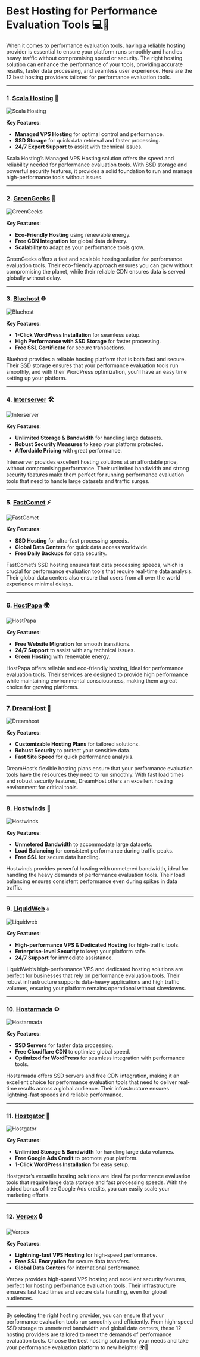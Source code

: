 # Best Hosting for Performance Evaluation Tools 💻🚀

When it comes to performance evaluation tools, having a reliable hosting provider is essential to ensure your platform runs smoothly and handles heavy traffic without compromising speed or security. The right hosting solution can enhance the performance of your tools, providing accurate results, faster data processing, and seamless user experience. Here are the 12 best hosting providers tailored for performance evaluation tools.

---

### 1. [**Scala Hosting**](https://snipitx.com/scala-jy) 🔧

![Scala Hosting](https://i.imgur.com/uJ5JIK3.png "Scala Web Hosting")

**Key Features**:
- **Managed VPS Hosting** for optimal control and performance.
- **SSD Storage** for quick data retrieval and faster processing.
- **24/7 Expert Support** to assist with technical issues.

Scala Hosting’s Managed VPS Hosting solution offers the speed and reliability needed for performance evaluation tools. With SSD storage and powerful security features, it provides a solid foundation to run and manage high-performance tools without issues.

---

### 2. [**GreenGeeks**](https://snipitx.com/greengeeks-jy) 🌱

![GreenGeeks](https://i.imgur.com/eEwuntu.jpg "GreenGeeks Hosting")

**Key Features**:
- **Eco-Friendly Hosting** using renewable energy.
- **Free CDN Integration** for global data delivery.
- **Scalability** to adapt as your performance tools grow.

GreenGeeks offers a fast and scalable hosting solution for performance evaluation tools. Their eco-friendly approach ensures you can grow without compromising the planet, while their reliable CDN ensures data is served globally without delay.

---

### 3. [**Bluehost**](https://snipitx.com/bluehost-jy) 🌐

![Bluehost](https://i.imgur.com/PasFF9E.jpeg "Bluehost Hosting")

**Key Features**:
- **1-Click WordPress Installation** for seamless setup.
- **High Performance with SSD Storage** for faster processing.
- **Free SSL Certificate** for secure transactions.

Bluehost provides a reliable hosting platform that is both fast and secure. Their SSD storage ensures that your performance evaluation tools run smoothly, and with their WordPress optimization, you'll have an easy time setting up your platform.

---

### 4. [**Interserver**](https://snipitx.com/interserver-jy) 🛠️

![Interserver](https://i.imgur.com/OM5dOEW.jpeg "Interserver Hosting")

**Key Features**:
- **Unlimited Storage & Bandwidth** for handling large datasets.
- **Robust Security Measures** to keep your platform protected.
- **Affordable Pricing** with great performance.

Interserver provides excellent hosting solutions at an affordable price, without compromising performance. Their unlimited bandwidth and strong security features make them perfect for running performance evaluation tools that need to handle large datasets and traffic surges.

---

### 5. [**FastComet**](https://snipitx.com/fastcomet-jy) ⚡

![FastComet](https://i.imgur.com/7qgXuWp.png "FastComet Hosting")

**Key Features**:
- **SSD Hosting** for ultra-fast processing speeds.
- **Global Data Centers** for quick data access worldwide.
- **Free Daily Backups** for data security.

FastComet’s SSD hosting ensures fast data processing speeds, which is crucial for performance evaluation tools that require real-time data analysis. Their global data centers also ensure that users from all over the world experience minimal delays.

---

### 6. [**HostPapa**](https://snipitx.com/hostpapa-jy) 🌍

![HostPapa](https://i.imgur.com/ouDTkvl.jpeg "HostPapa Hosting")

**Key Features**:
- **Free Website Migration** for smooth transitions.
- **24/7 Support** to assist with any technical issues.
- **Green Hosting** with renewable energy.

HostPapa offers reliable and eco-friendly hosting, ideal for performance evaluation tools. Their services are designed to provide high performance while maintaining environmental consciousness, making them a great choice for growing platforms.

---

### 7. [**DreamHost**](https://snipitx.com/dreamhost-jy) 🌟

![Dreamhost](https://i.imgur.com/rXIg8ip.jpeg "Dreamhost Hosting")

**Key Features**:
- **Customizable Hosting Plans** for tailored solutions.
- **Robust Security** to protect your sensitive data.
- **Fast Site Speed** for quick performance analysis.

DreamHost’s flexible hosting plans ensure that your performance evaluation tools have the resources they need to run smoothly. With fast load times and robust security features, DreamHost offers an excellent hosting environment for critical tools.

---

### 8. [**Hostwinds**](https://snipitx.com/hostwinds-jy) 💨

![Hostwinds](https://i.imgur.com/53aSNXx.jpeg "Hostwinds Hosting")

**Key Features**:
- **Unmetered Bandwidth** to accommodate large datasets.
- **Load Balancing** for consistent performance during traffic peaks.
- **Free SSL** for secure data handling.

Hostwinds provides powerful hosting with unmetered bandwidth, ideal for handling the heavy demands of performance evaluation tools. Their load balancing ensures consistent performance even during spikes in data traffic.

---

### 9. [**LiquidWeb**](https://snipitx.com/liquidweb-jy) 💧

![Liquidweb](https://i.imgur.com/4IvT9SC.jpeg "Liquidweb Hosting")

**Key Features**:
- **High-performance VPS & Dedicated Hosting** for high-traffic tools.
- **Enterprise-level Security** to keep your platform safe.
- **24/7 Support** for immediate assistance.

LiquidWeb’s high-performance VPS and dedicated hosting solutions are perfect for businesses that rely on performance evaluation tools. Their robust infrastructure supports data-heavy applications and high traffic volumes, ensuring your platform remains operational without slowdowns.

---

### 10. [**Hostarmada**](https://snipitx.com/hostarmada-jy) ⚙️

![Hostarmada](https://i.imgur.com/KFbdf3o.jpeg "Hostarmada Hosting")

**Key Features**:
- **SSD Servers** for faster data processing.
- **Free Cloudflare CDN** to optimize global speed.
- **Optimized for WordPress** for seamless integration with performance tools.

Hostarmada offers SSD servers and free CDN integration, making it an excellent choice for performance evaluation tools that need to deliver real-time results across a global audience. Their infrastructure ensures lightning-fast speeds and reliable performance.

---

### 11. [**Hostgator**](https://snipitx.com/hostgator-jy) 🐊

![Hostgator](https://i.imgur.com/BcVkH57.jpeg "Hostgator Hosting")

**Key Features**:
- **Unlimited Storage & Bandwidth** for handling large data volumes.
- **Free Google Ads Credit** to promote your platform.
- **1-Click WordPress Installation** for easy setup.

Hostgator’s versatile hosting solutions are ideal for performance evaluation tools that require large data storage and fast processing speeds. With the added bonus of free Google Ads credits, you can easily scale your marketing efforts.

---

### 12. [**Verpex**](https://snipitx.com/verpex-jy) 🔒

![Verpex](https://i.imgur.com/6x5LhiS.jpeg "Verpex Hosting")

**Key Features**:
- **Lightning-fast VPS Hosting** for high-speed performance.
- **Free SSL Encryption** for secure data transfers.
- **Global Data Centers** for international performance.

Verpex provides high-speed VPS hosting and excellent security features, perfect for hosting performance evaluation tools. Their infrastructure ensures fast load times and secure data handling, even for global audiences.

---

By selecting the right hosting provider, you can ensure that your performance evaluation tools run smoothly and efficiently. From high-speed SSD storage to unmetered bandwidth and global data centers, these 12 hosting providers are tailored to meet the demands of performance evaluation tools. Choose the best hosting solution for your needs and take your performance evaluation platform to new heights! 🌍🚀
